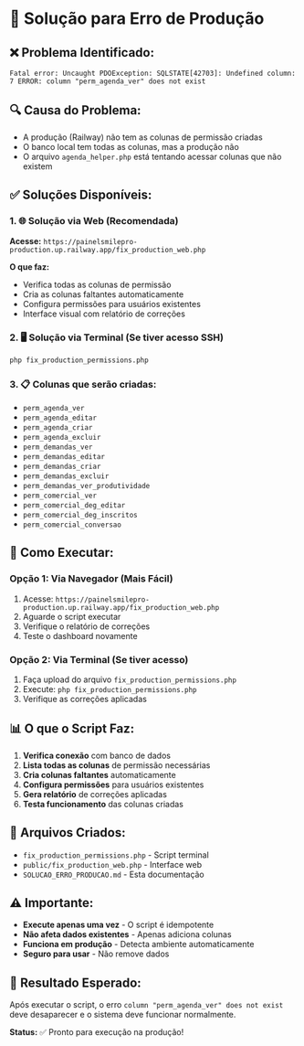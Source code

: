 # 🚨 Solução para Erro de Produção

## ❌ **Problema Identificado:**
```
Fatal error: Uncaught PDOException: SQLSTATE[42703]: Undefined column: 7 ERROR: column "perm_agenda_ver" does not exist
```

## 🔍 **Causa do Problema:**
- A produção (Railway) não tem as colunas de permissão criadas
- O banco local tem todas as colunas, mas a produção não
- O arquivo `agenda_helper.php` está tentando acessar colunas que não existem

## ✅ **Soluções Disponíveis:**

### **1. 🌐 Solução via Web (Recomendada)**
**Acesse:** `https://painelsmilepro-production.up.railway.app/fix_production_web.php`

**O que faz:**
- Verifica todas as colunas de permissão
- Cria as colunas faltantes automaticamente
- Configura permissões para usuários existentes
- Interface visual com relatório de correções

### **2. 🖥️ Solução via Terminal (Se tiver acesso SSH)**
```bash
php fix_production_permissions.php
```

### **3. 📋 Colunas que serão criadas:**
- `perm_agenda_ver`
- `perm_agenda_editar`
- `perm_agenda_criar`
- `perm_agenda_excluir`
- `perm_demandas_ver`
- `perm_demandas_editar`
- `perm_demandas_criar`
- `perm_demandas_excluir`
- `perm_demandas_ver_produtividade`
- `perm_comercial_ver`
- `perm_comercial_deg_editar`
- `perm_comercial_deg_inscritos`
- `perm_comercial_conversao`

## 🎯 **Como Executar:**

### **Opção 1: Via Navegador (Mais Fácil)**
1. Acesse: `https://painelsmilepro-production.up.railway.app/fix_production_web.php`
2. Aguarde o script executar
3. Verifique o relatório de correções
4. Teste o dashboard novamente

### **Opção 2: Via Terminal (Se tiver acesso)**
1. Faça upload do arquivo `fix_production_permissions.php`
2. Execute: `php fix_production_permissions.php`
3. Verifique as correções aplicadas

## 📊 **O que o Script Faz:**

1. **Verifica conexão** com banco de dados
2. **Lista todas as colunas** de permissão necessárias
3. **Cria colunas faltantes** automaticamente
4. **Configura permissões** para usuários existentes
5. **Gera relatório** de correções aplicadas
6. **Testa funcionamento** das colunas criadas

## 🔧 **Arquivos Criados:**

- `fix_production_permissions.php` - Script terminal
- `public/fix_production_web.php` - Interface web
- `SOLUCAO_ERRO_PRODUCAO.md` - Esta documentação

## ⚠️ **Importante:**

- **Execute apenas uma vez** - O script é idempotente
- **Não afeta dados existentes** - Apenas adiciona colunas
- **Funciona em produção** - Detecta ambiente automaticamente
- **Seguro para usar** - Não remove dados

## 🎉 **Resultado Esperado:**

Após executar o script, o erro `column "perm_agenda_ver" does not exist` deve desaparecer e o sistema deve funcionar normalmente.

**Status:** ✅ Pronto para execução na produção!
